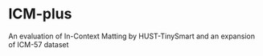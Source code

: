# ICM-plus
An evaluation of In-Context Matting by HUST-TinySmart and an expansion of ICM-57 dataset
